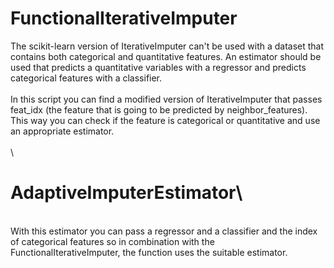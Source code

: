 # FunctionalIterativeImputer

The scikit-learn version of IterativeImputer can't be used with a dataset that contains both categorical and quantitative features. An estimator should be used that predicts a quantitative variables with a regressor and predicts categorical features with a classifier.\
\
In this script you can find a modified version of IterativeImputer that passes feat_idx (the feature that is going to be predicted by neighbor_features). This way you can check if the feature is categorical or quantitative and use an appropriate estimator.\
\
\
# AdaptiveImputerEstimator\
\
With this estimator you can pass a regressor and a classifier and the index of categorical features so in combination with the FunctionalIterativeImputer, the function uses the suitable estimator.